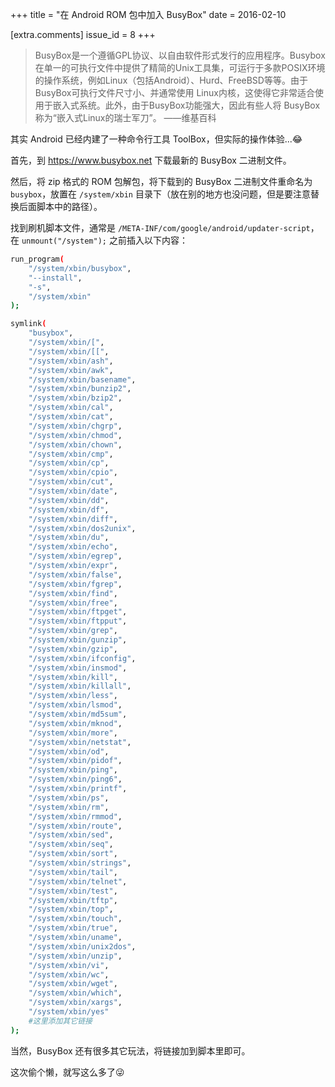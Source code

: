 +++
title = "在 Android ROM 包中加入 BusyBox"
date = 2016-02-10

[extra.comments]
issue_id = 8
+++

> BusyBox是一个遵循GPL协议、以自由软件形式发行的应用程序。Busybox在单一的可执行文件中提供了精简的Unix工具集，可运行于多款POSIX环境的操作系统，例如Linux（包括Android）、Hurd、FreeBSD等等。由于BusyBox可执行文件尺寸小、并通常使用 Linux内核，这使得它非常适合使用于嵌入式系统。此外，由于BusyBox功能强大，因此有些人将 BusyBox 称为“嵌入式Linux的瑞士军刀”。
——维基百科

其实 Android 已经内建了一种命令行工具 ToolBox，但实际的操作体验...😂

<!--more-->

首先，到 <https://www.busybox.net> 下载最新的 BusyBox 二进制文件。

然后，将 zip 格式的 ROM 包解包，将下载到的 BusyBox 二进制文件重命名为 `busybox`，放置在 `/system/xbin` 目录下（放在别的地方也没问题，但是要注意替换后面脚本中的路径）。

找到刷机脚本文件，通常是 `/META-INF/com/google/android/updater-script`，在 `unmount("/system");` 之前插入以下内容：

```sh
run_program(
    "/system/xbin/busybox",
    "--install",
    "-s",
    "/system/xbin"
);

symlink(
    "busybox",
    "/system/xbin/[",
    "/system/xbin/[[",
    "/system/xbin/ash",
    "/system/xbin/awk",
    "/system/xbin/basename",
    "/system/xbin/bunzip2",
    "/system/xbin/bzip2",
    "/system/xbin/cal",
    "/system/xbin/cat",
    "/system/xbin/chgrp",
    "/system/xbin/chmod",
    "/system/xbin/chown",
    "/system/xbin/cmp",
    "/system/xbin/cp",
    "/system/xbin/cpio",
    "/system/xbin/cut",
    "/system/xbin/date",
    "/system/xbin/dd",
    "/system/xbin/df",
    "/system/xbin/diff",
    "/system/xbin/dos2unix",
    "/system/xbin/du",
    "/system/xbin/echo",
    "/system/xbin/egrep",
    "/system/xbin/expr",
    "/system/xbin/false",
    "/system/xbin/fgrep",
    "/system/xbin/find",
    "/system/xbin/free",
    "/system/xbin/ftpget",
    "/system/xbin/ftpput",
    "/system/xbin/grep",
    "/system/xbin/gunzip",
    "/system/xbin/gzip",
    "/system/xbin/ifconfig",
    "/system/xbin/insmod",
    "/system/xbin/kill",
    "/system/xbin/killall",
    "/system/xbin/less",
    "/system/xbin/lsmod",
    "/system/xbin/md5sum",
    "/system/xbin/mknod",
    "/system/xbin/more",
    "/system/xbin/netstat",
    "/system/xbin/od",
    "/system/xbin/pidof",
    "/system/xbin/ping",
    "/system/xbin/ping6",
    "/system/xbin/printf",
    "/system/xbin/ps",
    "/system/xbin/rm",
    "/system/xbin/rmmod",
    "/system/xbin/route",
    "/system/xbin/sed",
    "/system/xbin/seq",
    "/system/xbin/sort",
    "/system/xbin/strings",
    "/system/xbin/tail",
    "/system/xbin/telnet",
    "/system/xbin/test",
    "/system/xbin/tftp",
    "/system/xbin/top",
    "/system/xbin/touch",
    "/system/xbin/true",
    "/system/xbin/uname",
    "/system/xbin/unix2dos",
    "/system/xbin/unzip",
    "/system/xbin/vi",
    "/system/xbin/wc",
    "/system/xbin/wget",
    "/system/xbin/which",
    "/system/xbin/xargs",
    "/system/xbin/yes"
    #这里添加其它链接
);
```

当然，BusyBox 还有很多其它玩法，将链接加到脚本里即可。

这次偷个懒，就写这么多了😜
